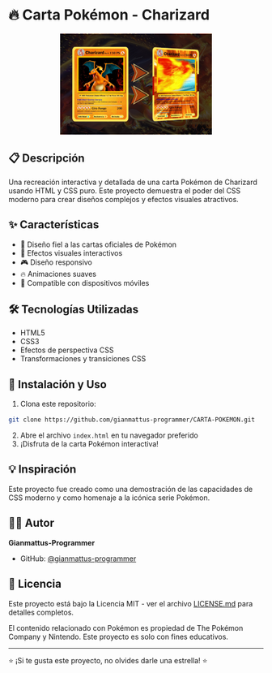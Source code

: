 # 🔥 Carta Pokémon - Charizard

<div align="center">
  <img src="preview.png" alt="Vista previa de la carta Charizard" width="300px">
</div>

## 📋 Descripción
Una recreación interactiva y detallada de una carta Pokémon de Charizard usando HTML y CSS puro. Este proyecto demuestra el poder del CSS moderno para crear diseños complejos y efectos visuales atractivos.

## ✨ Características
- 🎨 Diseño fiel a las cartas oficiales de Pokémon
- 🌟 Efectos visuales interactivos
- 🎮 Diseño responsivo
- 🔥 Animaciones suaves
- 📱 Compatible con dispositivos móviles

## 🛠️ Tecnologías Utilizadas
- HTML5
- CSS3
- Efectos de perspectiva CSS
- Transformaciones y transiciones CSS

## 🚀 Instalación y Uso
1. Clona este repositorio:
```bash
git clone https://github.com/gianmattus-programmer/CARTA-POKEMON.git
```
2. Abre el archivo `index.html` en tu navegador preferido
3. ¡Disfruta de la carta Pokémon interactiva!

## 💡 Inspiración
Este proyecto fue creado como una demostración de las capacidades de CSS moderno y como homenaje a la icónica serie Pokémon.

## 👨‍💻 Autor
**Gianmattus-Programmer**
- GitHub: [@gianmattus-programmer](https://github.com/gianmattus-programmer)

## 📄 Licencia
Este proyecto está bajo la Licencia MIT - ver el archivo [LICENSE.md](LICENSE.md) para detalles completos.

El contenido relacionado con Pokémon es propiedad de The Pokémon Company y Nintendo. Este proyecto es solo con fines educativos.

---
⭐️ ¡Si te gusta este proyecto, no olvides darle una estrella! ⭐️
